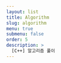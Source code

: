 ```yaml
---
layout: list
title: Algorithm
slug: algorithm
menu: true
submenu: false
order: 5
description: >
  [C++] 알고리즘 풀이
---
```

